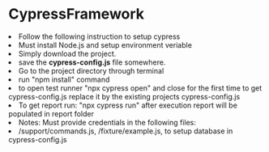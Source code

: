 # CypressFramework
<p>
  <li>Follow the following instruction to setup cypress</li>
  <li>Must install Node.js and setup environment veriable</li>
  <li>Simply download the project.</li>
  <li>save the <b>cypress-config.js</b> file somewhere.</li>
  <li>Go to the project directory through terminal</li>
  <li>run "npm install" command</li>
  <li>to open test runner "npx cypress open" and close for the first time to get cypress-config.js replace it by the existing projects cypress-config.js</li>
  <li>To get report run: "npx cypress run" after execution report will be populated in report folder</li>
  <li>Notes: Must provide credentials in the following files:</li>
  <li>/support/commands.js, /fixture/example.js, to setup database in cypress-config.js</li>  
</p>
